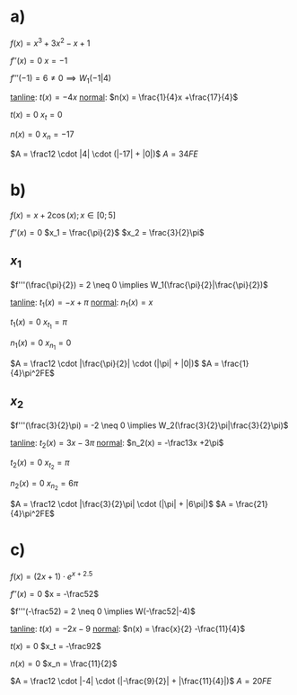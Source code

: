 # a)
$f(x) = x^3 +3x^2 -x +1$

$f''(x) = 0$
$x = -1$

$f'''(-1) = 6 \neq 0 \implies W_1(-1|4)$

[tanline](Mathe/Befehle#tanline): $t(x) = -4x$
[normal](Mathe/Befehle#normal): $n(x) = \frac{1}{4}x +\frac{17}{4}$

$t(x) = 0$
$x_t = 0$

$n(x) = 0$
$x_n = -17$

$A = \frac12 \cdot |4| \cdot (|-17| + |0|)$
$A = 34FE$
# b)
$f(x) = x + 2\cos(x); x \in [0;5]$

$f''(x) = 0$
$x_1 = \frac{\pi}{2}$
$x_2 = \frac{3}{2}\pi$
## $x_1$
$f'''(\frac{\pi}{2}) = 2 \neq 0 \implies W_1(\frac{\pi}{2}|\frac{\pi}{2})$

[tanline](Mathe/Befehle#tanline): $t_1(x) = -x +\pi$
[normal](Mathe/Befehle#normal): $n_1(x) = x$

$t_1(x) = 0$
$x_{t_1} = \pi$

$n_1(x) = 0$
$x_{n_1} = 0$

$A = \frac12 \cdot |\frac{\pi}{2}| \cdot (|\pi| + |0|)$
$A = \frac{1}{4}\pi^2FE$
## $x_2$
$f'''(\frac{3}{2}\pi) = -2 \neq 0 \implies W_2(\frac{3}{2}\pi|\frac{3}{2}\pi)$

[tanline](Mathe/Befehle#tanline): $t_2(x) = 3x -3\pi$
[normal](Mathe/Befehle#normal): $n_2(x) = -\frac13x +2\pi$

$t_2(x) = 0$
$x_{t_2} = \pi$

$n_2(x) = 0$
$x_{n_2} = 6\pi$

$A = \frac12 \cdot |\frac{3}{2}\pi| \cdot (|\pi| + |6\pi|)$
$A = \frac{21}{4}\pi^2FE$
# c)
$f(x) = (2x +1) \cdot e^{x + 2.5}$

$f''(x) = 0$
$x = -\frac52$

$f'''(-\frac52) = 2 \neq 0 \implies W(-\frac52|-4)$

[tanline](Mathe/Befehle#tanline): $t(x) = -2x -9$
[normal](Mathe/Befehle#normal): $n(x) = \frac{x}{2} -\frac{11}{4}$

$t(x) = 0$
$x_t = -\frac92$

$n(x) = 0$
$x_n = \frac{11}{2}$

$A = \frac12 \cdot |-4| \cdot (|-\frac{9}{2}| + |\frac{11}{4}|)$
$A = 20FE$
